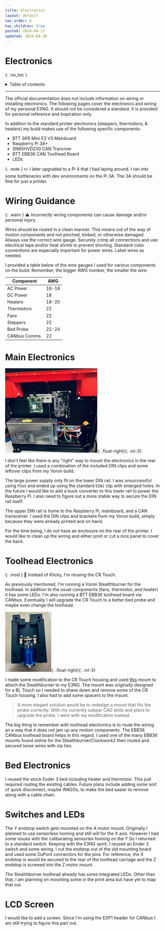 ```yaml
---
title: Electronics
layout: default
nav_order: 6
has_children: true
posted: 2024-04-17
updated: 2024-04-30
---
```


# Electronics
{: .no_toc }

<details closed markdown="block">
  <summary>
    Table of contents
  </summary>
  {: .text-delta }
1. TOC
{:toc}
</details>

---

The official documentation does not include information on wiring or installing electronics. The following pages cover the electronics and wiring of my personal E3NG. It should not be considered a standard. It is provided for personal reference and inspiration only.

In addition to the standard printer electronics (steppers, thermistors, & heaters) my build makes use of the following specific components:

* BTT SKR Mini E3 V3 Mainboard
* Raspberry Pi 3A+
* SN65HVD230 CAN Tranciver
* BTT EBB36 CAN Toolhead Board
* LEDs

{: .note }
:pencil2: I later upgraded to a Pi 4 that I had laying around. I ran into some bottlenecks with dev environments on the Pi 3A. The 3A should be fine for just a printer.

# Wiring Guidance

{: .warn }
:warning: Incorrectly wiring components can cause damage and/or personal injury.

Wires should be routed in a clean manner. This means out of the way of motion components and not pinched, kinked, or otherwise damaged. Always use the correct wire gauge. Securely crimp all connections and use electrical tape and/or heat shrink to prevent shorting. Standard color conventions are especially important for power wires. Label wires as needed.

I provided a table below of the wire gauges I used for various components on the build. Remember, the bigger AWG number, the smaller the wire.

| Component       | AWG   |
|-----------------|-------|
| AC Power        | 16-18 |
| DC Power        | 18    |
| Heaters         | 18-20 |
| Thermistors     | 22    |
| Fans            | 22    |
| Steppers        | 22    |
| Bed Probe       | 22-24 |
| CANbus Comms.   | 22    |

# Main Electronics

<img src="/assets/electronics.png" width="300">{: .float-right}{: .ml-3}

I don't feel like there is any "right" way to mount the electronics in the rear of the printer. I used a combination of the included DIN clips and some leftover clips from my Voron build.

The large power supply only fit on the lower DIN rail. I was unsuccessful using `PSU3` and ended up using the standard `DIN1` clip with enlarged holes. In the future I would like to add a buck converter to this lower rail to power the Raspberry Pi. I also need to figure out a more stable way to secure the DIN rail itself.

The upper DIN rail is home to the Raspberry Pi, mainboard, and a CAN transceiver.  I used the DIN clips and brackets from my Voron build, simply because they were already printed and on hand.

For the time being, I do not have an enclosure on the rear of the printer. I would like to clean up the wiring and either print or cut a nice panel to cover the back.

# Toolhead Electronics

{: .mod }
:wrench: Instead of Klicky, I'm reusing the CR Touch.

As previously mentioned, I'm running a Voron Stealthburner for the toolhead. In addition to the usual components (fans, thermistor, and heater) it has some LEDs. I'm also running a BTT EBB36 toolhead board via CANbus. Eventually I will upgrade the CR Touch to a better bed probe and maybe even change the toolhead. 

<img src="/assets/cr_mount.png" width="150">{: .float-right}{: .ml-3}

I made some modification to the CR Touch housing and used [this](https://www.printables.com/model/709806-ender-3-ng-vocano-voron-bltouch-stealthburner) mount to attach the Stealthburner to my E3NG. The mount was originally designed for a BL Touch so I needed to shave down and remove some of the CR Touch housing. I also had to add some spacers to the mount.

>A more elegant solution would be to redesign a mount that fits the probe correctly. With my currently subpar CAD skills and plans to upgrade the probe, I went with my modification instead. 

The big thing to remember with toolhead electronics is to route the wiring an a way that it does not jam up any motion components. The EBB36 CANbus toolhead board helps in this regard. I used one of the many EBB36 mounts found online for the Stealthburner/Clockwork2 then routed and secured loose wires with zip ties.

# Bed Electronics

I reused the stock Ender 3 bed including heater and thermistor. This just required routing the existing cables. Future plans include adding some sort of quick disconnect, maybe WAGOs, to make the bed easier to remove along with a cable chain.

# Switches and LEDs

The Y endstop switch gets mounted on the A motor mount. Originally I planned to use sensorless homing and still will for the X axis. However I had some issues with the calibarating sensorles homing on the Y So I returned to a standard switch. Keeping with the E3NG spirit, I reused an Ender 3 switch and some wiring. I cut the endstop out of the old mounting board and used some DuPont connectors for the pins. For reference, the X endstop is would be secured to the rear of the toolhead carriage and the Z endstop is screwed into the Z motor mount.

The Stealthburner toolhead already has some integrated LEDs. Other than that, I am planning on mounting some in the print area but have yet to map that out.

# LCD Screen

I would like to add a screen. Since I'm using the EXP1 header for CANbus I am still trying to figure this part out.